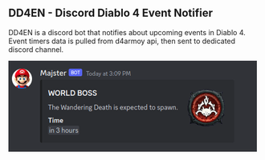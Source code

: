 ## DD4EN - Discord Diablo 4 Event Notifier

DD4EN is a discord bot that notifies about upcoming events in Diablo 4. Event timers data is pulled from d4armoy api, then sent to dedicated discord channel.

![Discord bot post screenshot](screenshot.png)
